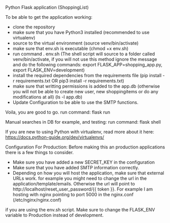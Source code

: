 Python Flask application (ShoppingList)

To be able to get the application working:
- clone the repository
- make sure that you have Python3 installed (recommended to use virtualenv)
- source to the virtual environment (source venv/bin/activate)
- make sure that env.sh is executable (chmod +x env.sh)
- run command . env.sh (The shell script will source to a folder called venv/bin/activate, if you will not use this method ignore the message and do the following commands: export FLASK_APP=shopping_app.py, export FLASK_ENV=development)
- install the required dependencies from the requirements file (pip install -r requirements.txt OR pip3 install -r requirements.txt)
- make sure that writting permissions is added to the app.db (otherwise you will not be able to create new user, new shoppingitems or do any modifications at all) (ls -l app.db)
- Update Configuration to be able to use the SMTP functions.

Voila, you are good to go.
run command: flask run

Manual searches in DB for example, and testing:
run command: flask shell

If you are new to using Python with virtualenv, read more about it here: https://docs.python-guide.org/dev/virtualenvs/

Configuration For Production:
Before making this an production applications there is a few things to consider.

- Make sure you have added a new SECRET_KEY in the configuration
- Make sure that you have added SMTP information correctly.
- Depending on how you will host the application, make sure that external URLs work. for example you might need to change the url in the application/template/emails. Otherwise the url will point to http://localhost/reset_user_password/{{ token }}. For example I am hosting with nginx pointing to port 5000 in the nginx.conf (/etc/nginx/nginx.conf)

if you are using the env.sh script. Make sure to change the FLASK_ENV variable to Production instead of development.
